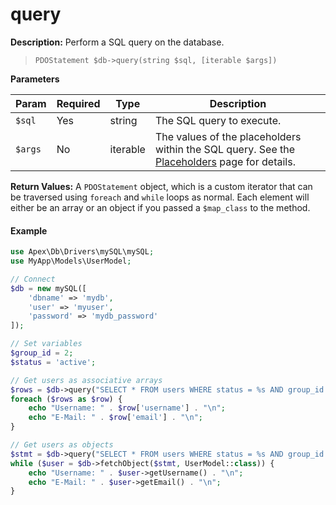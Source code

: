 
# query

**Description:** Perform a SQL query on the database.

> `PDOStatement $db->query(string $sql, [iterable $args])`


**Parameters**

Param | Required | Type | Description
------------- |------------- |------------- |------------- 
`$sql` | Yes | string | The SQL query to execute.
`$args` | No | iterable | The values of the placeholders within the SQL query.  See the [Placeholders](../placeholders.md) page for details.


**Return Values:**  A `PDOStatement` object, which is a custom iterator that can be traversed using `foreach` and `while` loops as normal.  Each element will either be an array or an object if you passed a `$map_class` to the method.


#### Example

~~~php
use Apex\Db\Drivers\mySQL\mySQL;
use MyApp\Models\UserModel;

// Connect
$db = new mySQL([
    'dbname' => 'mydb', 
    'user' => 'myuser', 
    'password' => 'mydb_password'
]);

// Set variables
$group_id = 2;
$status = 'active';

// Get users as associative arrays
$rows = $db->query("SELECT * FROM users WHERE status = %s AND group_id = %i", $status, $group_id);
foreach ($rows as $row) { 
    echo "Username: " . $row['username'] . "\n";
    echo "E-Mail: " . $row['email'] . "\n";
}

// Get users as objects
$stmt = $db->query("SELECT * FROM users WHERE status = %s AND group_id = %i", $status, $group_id);
while ($user = $db->fetchObject($stmt, UserModel::class)) { 
    echo "Username: " . $user->getUsername() . "\n";
    echo "E-Mail: " . $user->getEmail() . "\n";
}

~~~



